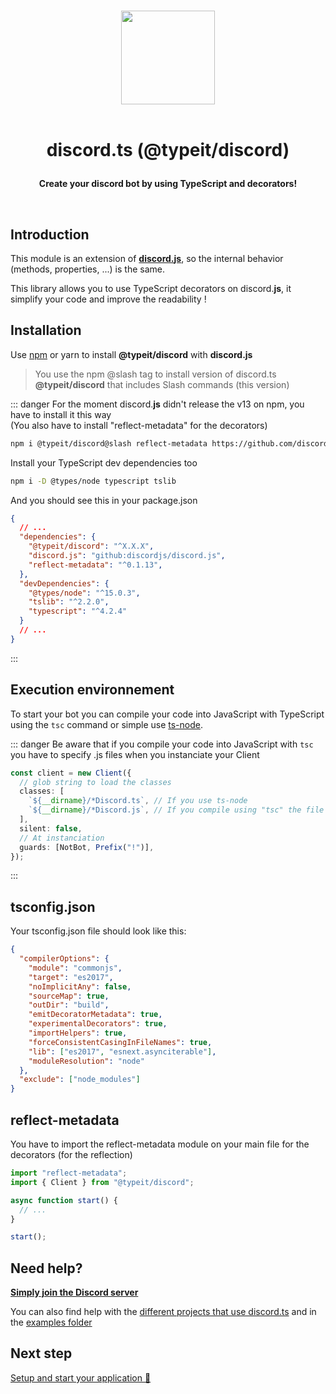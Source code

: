<p align="center">
  <br/>
  <img src="https://i.imgur.com/kSLOEIF.png" width="150px">
  <br/>
  <br/>
  <h1 align="center">
    <p  align="center">
      discord.ts (@typeit/discord)
    </p>
  </h1>
    <p align="center">
      <b>
        Create your discord bot by using TypeScript and decorators!  
      </b>
    <p>
  </p>
  <br/>
</p>

## Introduction

This module is an extension of **[discord.**js**](https://discordjs.guide/)**, so the internal behavior (methods, properties, ...) is the same.

This library allows you to use TypeScript decorators on discord.**js**, it simplify your code and improve the readability !

## Installation
Use [npm](https://www.npmjs.com/package/@typeit/discord) or yarn to install **@typeit/discord** with **discord.js**

> You use the npm @slash tag to install version of discord.ts **@typeit/discord** that includes Slash commands (this version)

::: danger
For the moment discord.**js** didn't release the v13 on npm, you have to install it this way  
(You also have to install "reflect-metadata" for the decorators)
```sh
npm i @typeit/discord@slash reflect-metadata https://github.com/discordjs/discord.js 
```

Install your TypeScript dev dependencies too
```sh
npm i -D @types/node typescript tslib
```

And you should see this in your package.json

```json
{
  // ...
  "dependencies": {
    "@typeit/discord": "^X.X.X",
    "discord.js": "github:discordjs/discord.js",
    "reflect-metadata": "^0.1.13",
  },
  "devDependencies": {
    "@types/node": "^15.0.3",
    "tslib": "^2.2.0",
    "typescript": "^4.2.4"
  }
  // ...
}
```
:::

## Execution environnement
To start your bot you can compile your code into JavaScript with TypeScript using the `tsc` command or simple use [ts-node](https://www.npmjs.com/package/ts-node).  

::: danger
Be aware that if you compile your code into JavaScript with `tsc` you have to specify .js files when you instanciate your Client

```ts
const client = new Client({
  // glob string to load the classes
  classes: [
    `${__dirname}/*Discord.ts`, // If you use ts-node
    `${__dirname}/*Discord.js`, // If you compile using "tsc" the file extension change to .js
  ],
  silent: false,
  // At instanciation
  guards: [NotBot, Prefix("!")],
});
```
:::

## tsconfig.json
Your tsconfig.json file should look like this:

```json
{
  "compilerOptions": {
    "module": "commonjs",
    "target": "es2017",
    "noImplicitAny": false,
    "sourceMap": true,
    "outDir": "build",
    "emitDecoratorMetadata": true,
    "experimentalDecorators": true,
    "importHelpers": true,
    "forceConsistentCasingInFileNames": true,
    "lib": ["es2017", "esnext.asynciterable"],
    "moduleResolution": "node"
  },
  "exclude": ["node_modules"]
}
```

## reflect-metadata
You have to import the reflect-metadata module on your main file for the decorators (for the reflection)
```ts
import "reflect-metadata";
import { Client } from "@typeit/discord";

async function start() {
  // ...
}

start();
```

## Need help?
**[Simply join the Discord server](https://discord.gg/VDjwu8E)**  

You can also find help with the [different projects that use discord.ts](https://github.com/OwenCalvin/discord.ts/network/dependents?package_id=UGFja2FnZS00Njc1MzYwNzU%3D) and in the [examples folder](https://github.com/OwenCalvin/discord.ts/tree/master/examples)

## Next step
[Setup and start your application 🚀](/discord.ts/general/client)
